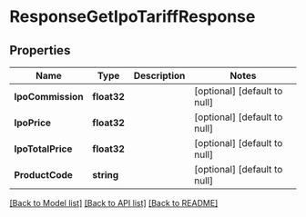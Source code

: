 # ResponseGetIpoTariffResponse

## Properties
Name | Type | Description | Notes
------------ | ------------- | ------------- | -------------
**IpoCommission** | **float32** |  | [optional] [default to null]
**IpoPrice** | **float32** |  | [optional] [default to null]
**IpoTotalPrice** | **float32** |  | [optional] [default to null]
**ProductCode** | **string** |  | [optional] [default to null]

[[Back to Model list]](../README.md#documentation-for-models) [[Back to API list]](../README.md#documentation-for-api-endpoints) [[Back to README]](../README.md)


